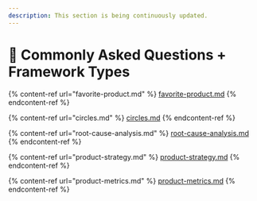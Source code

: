 ```yaml
---
description: This section is being continuously updated.
---
```


# 📣 Commonly Asked Questions + Framework Types

{% content-ref url="favorite-product.md" %}
[favorite-product.md](favorite-product.md)
{% endcontent-ref %}

{% content-ref url="circles.md" %}
[circles.md](circles.md)
{% endcontent-ref %}

{% content-ref url="root-cause-analysis.md" %}
[root-cause-analysis.md](root-cause-analysis.md)
{% endcontent-ref %}

{% content-ref url="product-strategy.md" %}
[product-strategy.md](product-strategy.md)
{% endcontent-ref %}

{% content-ref url="product-metrics.md" %}
[product-metrics.md](product-metrics.md)
{% endcontent-ref %}


